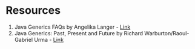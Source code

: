 # Resources

1.  Java Generics FAQs by Angelika Langer - [Link](http://www.angelikalanger.com/GenericsFAQ/JavaGenericsFAQ.html)
2. Java Generics: Past, Present and Future by Richard Warburton/Raoul-Gabriel Urma - [Link](https://www.youtube.com/watch?v=LEAoMMEIUXk)


